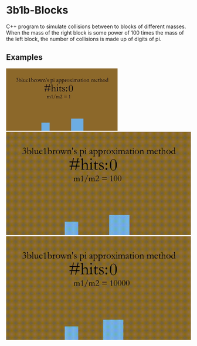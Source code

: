 # 3b1b-Blocks
C++ program to simulate collisions between to blocks of different masses. When the mass of the right block is some power of 100 times the mass of the left block, the number of collisions is made up of digits of pi.

## Examples

![](gif/3.gif)
![](gif/1.gif)
![](gif/2.gif)
